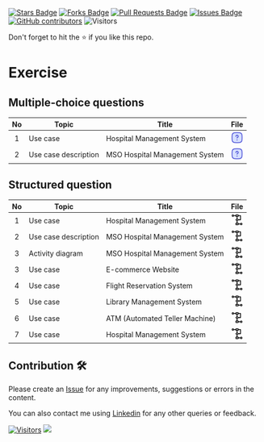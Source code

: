 <a href="https://github.com/drshahizan/software-engineering/stargazers"><img src="https://img.shields.io/github/stars/drshahizan/software-engineering" alt="Stars Badge"/></a>
<a href="https://github.com/drshahizan/software-engineering/network/members"><img src="https://img.shields.io/github/forks/drshahizan/software-engineering" alt="Forks Badge"/></a>
<a href="https://github.com/drshahizan/software-engineering/pulls"><img src="https://img.shields.io/github/issues-pr/drshahizan/software-engineering" alt="Pull Requests Badge"/></a>
<a href="https://github.com/drshahizan/software-engineering"><img src="https://img.shields.io/github/issues/drshahizan/software-engineering" alt="Issues Badge"/></a>
<a href="https://github.com/drshahizan/software-engineering/graphs/contributors"><img alt="GitHub contributors" src="https://img.shields.io/github/contributors/drshahizan/software-engineering?color=2b9348"></a>
![Visitors](https://api.visitorbadge.io/api/visitors?path=https%3A%2F%2Fgithub.com%2Fdrshahizan%2Fsoftware-engineering&labelColor=%23d9e3f0&countColor=%23697689&style=flat)

Don't forget to hit the :star: if you like this repo.

# Exercise

## Multiple-choice questions
| No | Topic |  Title |File |
| :-----: |  ------ | ------ | :-----: | 
| 1 | Use case | Hospital Management System | <a href="./uml/mcq/mcq1.md" ><img src="../images/question.svg" width="24px" height="24px" ></a> |
| 2 | Use case description| MSO Hospital Management System | <a href="./uml/mcq/mcq2.md" ><img src="../images/question.svg" width="24px" height="24px" ></a> | 

## Structured question
| No | Topic |  Title |File |
| :-----: |  ------ | ------ | :-----: | 
| 1 | Use case | Hospital Management System | <a href="./uml/uc/uc1.md" ><img src="../images/ad.png" width="24px" height="24px" ></a> |
| 2 | Use case description| MSO Hospital Management System | <a href="./uml/uc/ucd1.md" ><img src="../images/ad.png" width="24px" height="24px" ></a> | 
| 3 | Activity diagram| MSO Hospital Management System | <a href="./uml/uc/ad1.md" ><img src="../images/ad.png" width="24px" height="24px" ></a> | 
| 3 | Use case | E-commerce Website | <a href="./uml/uc/uc2.md" ><img src="../images/ad.png" width="24px" height="24px" ></a> | 
| 4 | Use case | Flight Reservation System | <a href="./uml/uc/uc3.md" ><img src="../images/ad.png" width="24px" height="24px" ></a> | 
| 5 | Use case | Library Management System | <a href="./uml/uc/uc4.md" ><img src="../images/ad.png" width="24px" height="24px" ></a> | 
| 6 | Use case | ATM (Automated Teller Machine) | <a href="./uml/uc/uc5.md" ><img src="../images/ad.png" width="24px" height="24px" ></a> | 
| 7 | Use case | Hospital Management System | <a href="./uml/uc/uc6.md" ><img src="../images/ad.png" width="24px" height="24px" ></a> | 


## Contribution 🛠️
Please create an [Issue](https://github.com/drshahizan/software-engineering/issues) for any improvements, suggestions or errors in the content.

You can also contact me using [Linkedin](https://www.linkedin.com/in/drshahizan/) for any other queries or feedback.

[![Visitors](https://api.visitorbadge.io/api/visitors?path=https%3A%2F%2Fgithub.com%2Fdrshahizan&labelColor=%23697689&countColor=%23555555&style=plastic)](https://visitorbadge.io/status?path=https%3A%2F%2Fgithub.com%2Fdrshahizan)
![](https://hit.yhype.me/github/profile?user_id=81284918)


